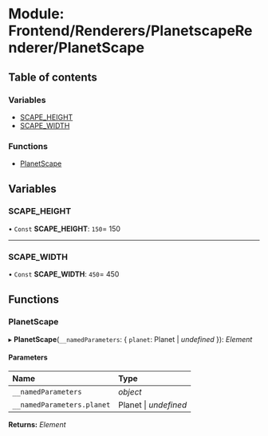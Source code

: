# Module: Frontend/Renderers/PlanetscapeRenderer/PlanetScape

## Table of contents

### Variables

- [SCAPE_HEIGHT](frontend_renderers_planetscaperenderer_planetscape.md#scape_height)
- [SCAPE_WIDTH](frontend_renderers_planetscaperenderer_planetscape.md#scape_width)

### Functions

- [PlanetScape](frontend_renderers_planetscaperenderer_planetscape.md#planetscape)

## Variables

### SCAPE_HEIGHT

• `Const` **SCAPE_HEIGHT**: `150`= 150

---

### SCAPE_WIDTH

• `Const` **SCAPE_WIDTH**: `450`= 450

## Functions

### PlanetScape

▸ **PlanetScape**(`__namedParameters`: { `planet`: Planet \| _undefined_ }): _Element_

#### Parameters

| Name                       | Type                  |
| :------------------------- | :-------------------- |
| `__namedParameters`        | _object_              |
| `__namedParameters.planet` | Planet \| _undefined_ |

**Returns:** _Element_
